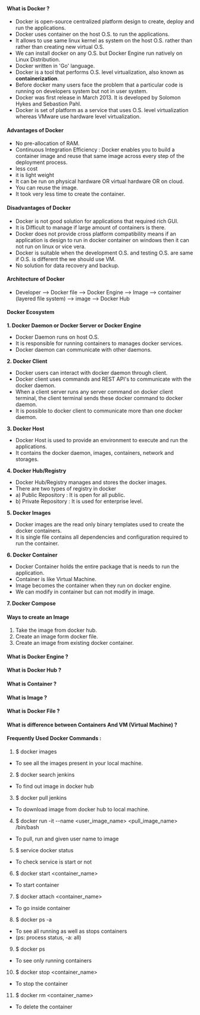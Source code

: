 #### What is Docker ?
- Docker is open-source centralized platform design to create, deploy and run the applications.
- Docker uses container on the host O.S. to run the applications.
- It allows to use same linux kernel as system on the host O.S. rather than rather than creating new virtual O.S.
- We can install docker on any O.S. but Docker Engine run natively on Linux Distribution.
- Docker written in 'Go' language.
- Docker is a tool that performs O.S. level virtualization, also known as **containerization**.  
- Before docker many users face the problem that a particular code is running on developers system but not in user system.
- Docker was first release in March 2013. It is developed by Solomon Hykes and Sebastion Pahl.
- Docker is set of platform as a service that uses O.S. level virtualization whereas VMware use hardware level virtualization.

#### Advantages of Docker 
- No pre-allocation of RAM.
- Continuous Integration Efficiency : Docker enables you to build a container image and reuse that same image across every step of the deployment process.
- less cost
- it is light weight
- It can be run on physical hardware OR virtual hardware OR on cloud.
- You can reuse the image.
- It took very less time to create the container.

#### Disadvantages of Docker 
- Docker is not good solution for applications that required rich GUI.
- It is Difficult to manage if large amount of containers is there.
- Docker does not provide cross platform compatibility means if an application is design to run in docker container on windows then it can not run on linux or vice vera.
- Docker is suitable when the development O.S. and testing O.S. are same if O.S. is different the we should use VM.
- No solution for data recovery and backup.

#### Architecture of Docker 
- Developer --> Docker file --> Docker Engine --> Image --> container (layered file system) --> image --> Docker Hub 

#### Docker Ecosystem
**1. Docker Daemon or Docker Server or Docker Engine**
   - Docker Daemon runs on host O.S. 
   - It is responsible for running containers to manages docker services.
   - Docker daemon can communicate with other daemons.
  
**2. Docker Client**
   - Docker users can interact with docker daemon through client.
   - Docker client uses commands and REST API's to communicate with the docker daemon.
   - When a client server runs any server command on docker client terminal, the client terminal sends these docker command to docker daemon.
   - It is possible to docker client to communicate more than one docker daemon.

**3. Docker Host**
   - Docker Host is used to provide an environment to execute and run the applications.
   - It contains the docker daemon, images, containers, network and storages. 

**4. Docker Hub/Registry**
   - Docker Hub/Registry manages and stores the docker images.
   - There are two types of registry in docker 
   - a) Public Repository : It is open for all public.
   - b) Private Repository : It is used for enterprise level.

**5. Docker Images**
   - Docker images are the read only binary templates used to create the docker containers.
   - It is single file contains all dependencies and configuration required to run the container.

**6. Docker Container**
   - Docker Container holds the entire package that is needs to run the application.
   - Container is like Virtual Machine.
   - Image becomes the container when they run on docker engine.
   - We can modify in container but can not modify in image.

**7. Docker Compose**

#### Ways to create an Image 
1. Take the image from docker hub.
2. Create an image form docker file.
3. Create an image from existing docker container. 


#### What is Docker Engine ?

#### What is Docker Hub ?

#### What is Container ?

#### What is Image ?  

#### What is Docker File ?

#### What is difference between Containers And VM (Virtual Machine) ?


#### Frequently Used Docker Commands :
1) $ docker images
- To see all the images present in your local machine.

2) $ docker search jenkins 
- To find out image in docker hub 

3) $ docker pull jenkins 
- To download image from docker hub to local machine.

4) $ docker run -it --name <user_image_name> <pull_image_name> /bin/bash
- To pull, run and given user name to image

5) $ service docker status
- To check service is start or not

6) $ docker start <container_name>
- To start container

7) $ docker attach <container_name>
- To go inside container

8) $ docker ps -a
- To see all running as well as stops containers 
- (ps: process status, -a: all)

9) $ docker ps
- To see only running containers

10) $ docker stop <container_name>
- To stop the container

11) $ docker rm <container_name>
- To delete the container 







